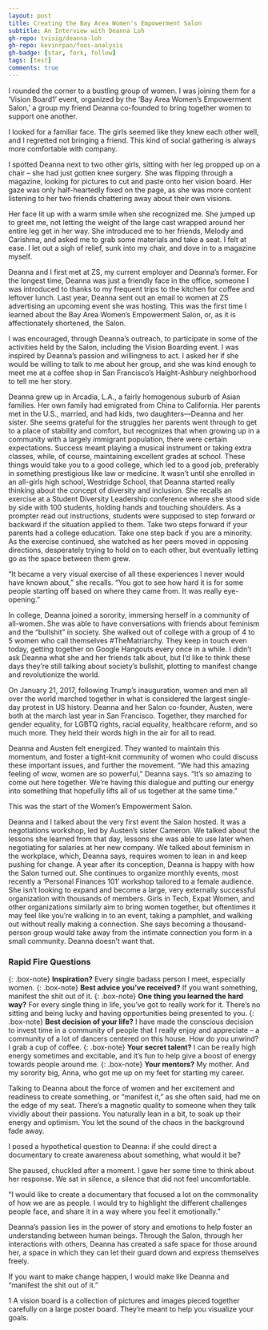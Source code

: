 ```yaml
---
layout: post
title: Creating the Bay Area Women's Empowerment Salon
subtitle: An Interview with Deanna Loh
gh-repo: tvisig/deanna-loh
gh-repo: kevinrpan/foos-analysis
gh-badge: [star, fork, follow]
tags: [test]
comments: true
---
```


I rounded the corner to a bustling group of women. I was joining them for a ‘Vision Board1’ event, organized by the ‘Bay Area Women’s Empowerment Salon,’ a group my friend Deanna co-founded to bring together women to support one another.

I looked for a familiar face. The girls seemed like they knew each other well, and I regretted not bringing a friend. This kind of social gathering is always more comfortable with company.

I spotted Deanna next to two other girls, sitting with her leg propped up on a chair – she had just gotten knee surgery. She was flipping through a magazine, looking for pictures to cut and paste onto her vision board. Her gaze was only half-heartedly fixed on the page, as she was more content listening to her two friends chattering away about their own visions.

Her face lit up with a warm smile when she recognized me. She jumped up to greet me, not letting the weight of the large cast wrapped around her entire leg get in her way. She introduced me to her friends, Melody and Carishma, and asked me to grab some materials and take a seat. I felt at ease. I let out a sigh of relief, sunk into my chair, and dove in to a magazine myself.

Deanna and I first met at ZS, my current employer and Deanna’s former. For the longest time, Deanna was just a friendly face in the office, someone I was introduced to thanks to my frequent trips to the kitchen for coffee and leftover lunch. Last year, Deanna sent out an email to women at ZS advertising an upcoming event she was hosting. This was the first time I learned about the Bay Area Women’s Empowerment Salon, or, as it is affectionately shortened, the Salon.

I was encouraged, through Deanna’s outreach, to participate in some of the activities held by the Salon, including the Vision Boarding event. I was inspired by Deanna’s passion and willingness to act. I asked her if she would be willing to talk to me about her group, and she was kind enough to meet me at a coffee shop in San Francisco’s Haight-Ashbury neighborhood to tell me her story.

Deanna grew up in Arcadia, L.A., a fairly homogenous suburb of Asian families. Her own family had emigrated from China to California. Her parents met in the U.S., married, and had kids, two daughters—Deanna and her sister. She seems grateful for the struggles her parents went through to get to a place of stability and comfort, but recognizes that when growing up in a community with a largely immigrant population, there were certain expectations. Success meant playing a musical instrument or taking extra classes, while, of course, maintaining excellent grades at school. These things would take you to a good college, which led to a good job, preferably in something prestigious like law or medicine.
It wasn’t until she enrolled in an all-girls high school, Westridge School, that Deanna started really thinking about the concept of diversity and inclusion. She recalls an exercise at a Student Diversity Leadership conference where she stood side by side with 100 students, holding hands and touching shoulders. As a prompter read out instructions, students were supposed to step forward or backward if the situation applied to them. Take two steps forward if your parents had a college education. Take one step back if you are a minority. As the exercise continued, she watched as her peers moved in opposing directions, desperately trying to hold on to each other, but eventually letting go as the space between them grew.

“It became a very visual exercise of all these experiences I never would have known about,” she recalls. “You got to see how hard it is for some people starting off based on where they came from. It was really eye-opening.”

In college, Deanna joined a sorority, immersing herself in a community of all-women. She was able to have conversations with friends about feminism and the “bullshit” in society. She walked out of college with a group of 4 to 5 women who call themselves #TheMatriarchy. They keep in touch even today, getting together on Google Hangouts every once in a while. I didn’t ask Deanna what she and her friends talk about, but I’d like to think these days they’re still talking about society’s bullshit, plotting to manifest change and revolutionize the world.

On January 21, 2017, following Trump’s inauguration, women and men all over the world marched together in what is considered the largest single-day protest in US history. Deanna and her Salon co-founder, Austen, were both at the march last year in San Francisco. Together, they marched for gender equality, for LGBTQ rights, racial equality, healthcare reform, and so much more. They held their words high in the air for all to read.

Deanna and Austen felt energized. They wanted to maintain this momentum, and foster a tight-knit community of women who could discuss these important issues, and further the movement.
“We had this amazing feeling of wow, women are so powerful,” Deanna says. “It’s so amazing to come out here together. We’re having this dialogue and putting our energy into something that hopefully lifts all of us together at the same time.”

This was the start of the Women’s Empowerment Salon.

Deanna and I talked about the very first event the Salon hosted. It was a negotiations workshop, led by Austen’s sister Cameron. We talked about the lessons she learned from that day, lessons she was able to use later when negotiating for salaries at her new company. We talked about feminism in the workplace, which, Deanna says, requires women to lean in and keep pushing for change.
A year after its conception, Deanna is happy with how the Salon turned out. She continues to organize monthly events, most recently a ‘Personal Finances 101’ workshop tailored to a female audience. She isn’t looking to expand and become a large, very externally successful organization with thousands of members. Girls in Tech, Expat Women, and other organizations similarly aim to bring women together, but oftentimes it may feel like you’re walking in to an event, taking a pamphlet, and walking out without really making a connection. She says becoming a thousand-person group would take away from the intimate connection you form in a small community. Deanna doesn’t want that.
 
### Rapid Fire Questions 

{: .box-note}
**Inspiration?** Every single badass person I meet, especially women.
{: .box-note}
**Best advice you’ve received?** If you want something, manifest the shit out of it. 
{: .box-note}
**One thing you learned the hard way?** For every single thing in life, you’ve got to really work for it. There’s no sitting and being lucky and having opportunities being presented to you.
{: .box-note}
**Best decision of your life?** I have made the conscious decision to invest time in a community of people that I really enjoy and appreciate – a community of a lot of dancers centered on this house.
How do you unwind? I grab a cup of coffee.
{: .box-note}
**Your secret talent?** I can be really high energy sometimes and excitable, and it’s fun to help give a boost of energy towards people around me.
{: .box-note}
**Your mentors?** My mother. And my sorority big, Anna, who got me up on my feet for starting my career.
 
Talking to Deanna about the force of women and her excitement and readiness to create something, or “manifest it,” as she often said, had me on the edge of my seat. There’s a magnetic quality to someone when they talk vividly about their passions. You naturally lean in a bit, to soak up their energy and optimism. You let the sound of the chaos in the background fade away.

I posed a hypothetical question to Deanna: if she could direct a documentary to create awareness about something, what would it be?

She paused, chuckled after a moment. I gave her some time to think about her response. We sat in silence, a silence that did not feel uncomfortable.

“I would like to create a documentary that focused a lot on the commonality of how we are as people. I would try to highlight the different challenges people face, and share it in a way where you feel it emotionally.”

Deanna’s passion lies in the power of story and emotions to help foster an understanding between human beings. Through the Salon, through her interactions with others, Deanna has created a safe space for those around her, a space in which they can let their guard down and express themselves freely.

If you want to make change happen, I would make like Deanna and “manifest the shit out of it.”

1 A vision board is a collection of pictures and images pieced together carefully on a large poster board. They’re meant to help you visualize your goals.
